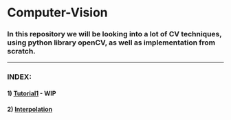 # Computer-Vision

### In this repository we will be looking into a lot of CV techniques, using python library openCV, as well as implementation from scratch.

------

### INDEX:

#### 1) [Tutorial1]() - WIP

#### 2) [Interpolation](https://github.com/XXDIL/Computer-Vision/tree/main/tut2)
